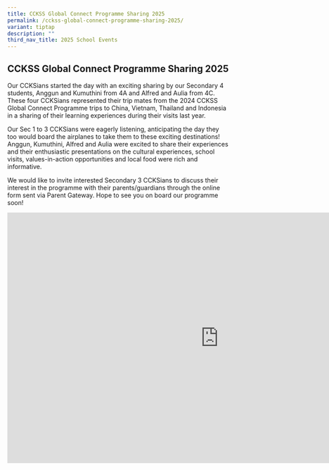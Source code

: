 ```yaml
---
title: CCKSS Global Connect Programme Sharing 2025
permalink: /cckss-global-connect-programme-sharing-2025/
variant: tiptap
description: ""
third_nav_title: 2025 School Events
---
```

<h2><strong>CCKSS Global Connect Programme Sharing 2025</strong></h2>
<p>Our CCKSians started the day with an exciting sharing by our Secondary
4 students, Anggun and Kumuthini from 4A and Alfred and Aulia from 4C.
These four CCKSians represented their trip mates from the 2024 CCKSS Global
Connect Programme trips to China, Vietnam, Thailand and Indonesia in a
sharing of their learning experiences during their visits last year.</p>
<p>Our Sec 1 to 3 CCKSians were eagerly listening, anticipating the day they
too would board the airplanes to take them to these exciting destinations!
Anggun, Kumuthini, Alfred and Aulia were excited to share their experiences
and their enthusiastic presentations on the cultural experiences, school
visits, values-in-action opportunities and local food were rich and informative.</p>
<p>We would like to invite interested Secondary 3 CCKSians to discuss their
interest in the programme with their parents/guardians through the online
form sent via Parent Gateway. Hope to see you on board our programme soon!</p>
<div class="iframe-wrapper">
<iframe height="569" width="960" allowfullscreen="true" frameborder="0" src="https://docs.google.com/presentation/d/e/2PACX-1vQv8-bpUDN71sq2G8lwkeIzQaw4a_WgL0nmdVPti0EdowRlmSILl2F4vtx99P-Qd9A7PIFvAYXFtg90/embed?start=true&amp;loop=true&amp;delayms=3000"></iframe>
</div>
<p></p>